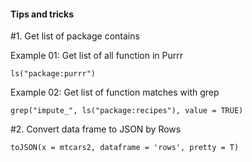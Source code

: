 #### Tips and tricks 

#1. Get list of package contains 

Example 01: Get list of all function in Purrr

`ls("package:purrr")`

Example 02: Get list of function matches with grep

`grep("impute_", ls("package:recipes"), value = TRUE)`

#2. Convert data frame to JSON by Rows

`toJSON(x = mtcars2, dataframe = 'rows', pretty = T)`




